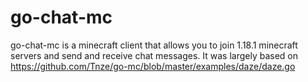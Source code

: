 # go-chat-mc

go-chat-mc is a minecraft client that allows you to join 1.18.1 minecraft servers and send and receive chat messages.
It was largely based on https://github.com/Tnze/go-mc/blob/master/examples/daze/daze.go
